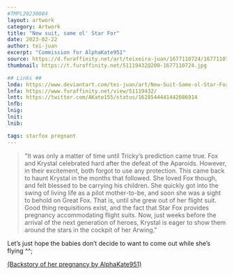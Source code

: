```yaml
---
#TMPL20230004
layout: artwork
category: Artwork
title: "New suit, same ol' Star For"
date: 2023-02-22
author: tei-juan
excerpt: "Commission for AlphaKate951"
source: https://d.furaffinity.net/art/teixeira-juan/1677110724/1677110724.teixeira-juan_2023-02-19_comm-katebytheocean-starfox-krystal.jpg
thumbnail: https://t.furaffinity.net/51119432@200-1677110724.jpg

## Links ##
lnda: https://www.deviantart.com/tei-juan/art/New-Suit-Same-ol-Star-Fox-950732376
lnfa: https://www.furaffinity.net/view/51119432/
lntt: https://twitter.com/AKate155/status/1628544441442086914
lnfb: 
lnig: 
lnit: 
lnib: 

tags: starfox pregnant
---
```


> "It was only a matter of time until Tricky’s prediction came true. Fox and Krystal celebrated hard after the defeat of the Aparoids. However, in their excitement, both forgot to use any protection. This came back to haunt Krystal in the months that followed. She loved Fox though, and felt blessed to be carrying his children. She quickly got into the swing of living life as a pilot mother-to-be, and soon she was a sight to behold on Great Fox. That is, until she grew out of her flight suit. Good thing requisitions exist, and the fact that Star Fox provides pregnancy accommodating flight suits. Now, just weeks before the arrival of the next generation of heroes, Krystal is eager to show them around the stars in the cockpit of her Arwing."

Let’s just hope the babies don’t decide to want to come out while she’s flying ^^;

[\(Backstory of her pregnancy by AlphaKate951\)](https://www.furaffinity.net/view/51119276/)  